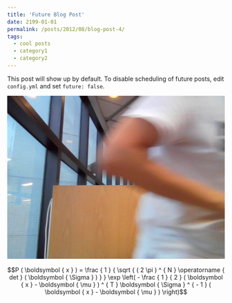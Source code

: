 ```yaml
---
title: 'Future Blog Post'
date: 2199-01-01
permalink: /posts/2012/08/blog-post-4/
tags:
  - cool posts
  - category1
  - category2
---
```




This post will show up by default. To disable scheduling of future posts, edit `config.yml` and set `future: false`. 

![](testimg.jpg)

$$P ( \boldsymbol { x } ) = \frac { 1 } { \sqrt { ( 2 \pi ) ^ { N } \operatorname { det } ( \boldsymbol { \Sigma } ) } } \exp \left( - \frac { 1 } { 2 } ( \boldsymbol { x } - \boldsymbol { \mu } ) ^ { T } \boldsymbol { \Sigma } ^ { - 1 } ( \boldsymbol { x } - \boldsymbol { \mu } ) \right)$$